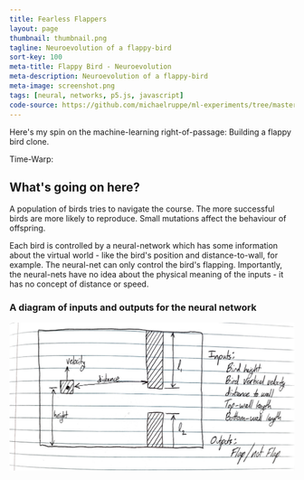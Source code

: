 ```yaml
---
title: Fearless Flappers
layout: page
thumbnail: thumbnail.png
tagline: Neuroevolution of a flappy-bird
sort-key: 100
meta-title: Flappy Bird - Neuroevolution
meta-description: Neuroevolution of a flappy-bird
meta-image: screenshot.png
tags: [neural, networks, p5.js, javascript]
code-source: https://github.com/michaelruppe/ml-experiments/tree/master/flappy-bird-neuroevolution/toy
---
```


Here's my spin on the machine-learning right-of-passage: Building a flappy bird clone.

<div id="sketch-holder"></div>
<p>Time-Warp: <div id="slider-holder"></div></p>
<div id="gen-holder"></div>
<div id="score-holder"></div>

## What's going on here?

A population of birds tries to navigate the course. The more successful birds
are more likely to reproduce. Small mutations affect the behaviour of offspring.

Each bird is controlled by a neural-network which has some information about the virtual world -
like the bird's position and distance-to-wall, for example. The neural-net can only control the bird's flapping.
Importantly, the neural-nets have no idea about the physical meaning of the inputs - it has no concept of distance
or speed.

### A diagram of inputs and outputs for the neural network

![Schematic of inputs to the neural network](art/flappy-diagram.jpg)



<script src="https://cdnjs.cloudflare.com/ajax/libs/p5.js/0.7.3/p5.js"></script>
<script src="https://cdnjs.cloudflare.com/ajax/libs/p5.js/0.7.3/addons/p5.dom.min.js"></script>
<script src="sketch.js"></script>
<script src="bird.js"></script>
<script src="pipe.js"></script>
<script src="ga.js"></script>
<script src="libraries/nn.js"></script>
<script src="libraries/matrix.js"></script>
